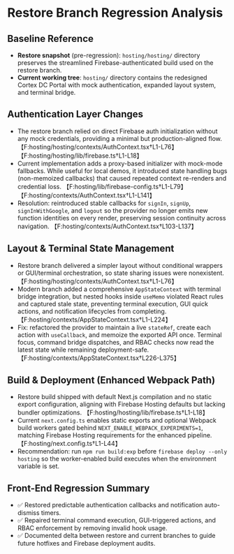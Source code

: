 # Restore Branch Regression Analysis

## Baseline Reference
- **Restore snapshot** (pre-regression): `hosting/hosting/` directory preserves the streamlined Firebase-authenticated build used on the restore branch.
- **Current working tree**: `hosting/` directory contains the redesigned Cortex DC Portal with mock authentication, expanded layout system, and terminal bridge.

## Authentication Layer Changes
- The restore branch relied on direct Firebase auth initialization without any mock credentials, providing a minimal but production-aligned flow. 【F:hosting/hosting/contexts/AuthContext.tsx†L1-L76】【F:hosting/hosting/lib/firebase.ts†L1-L18】
- Current implementation adds a proxy-based initializer with mock-mode fallbacks. While useful for local demos, it introduced state handling bugs (non-memoized callbacks) that caused repeated context re-renders and credential loss. 【F:hosting/lib/firebase-config.ts†L1-L79】【F:hosting/contexts/AuthContext.tsx†L1-L141】
- Resolution: reintroduced stable callbacks for `signIn`, `signUp`, `signInWithGoogle`, and `logout` so the provider no longer emits new function identities on every render, preserving session continuity across navigation. 【F:hosting/contexts/AuthContext.tsx†L103-L137】

## Layout & Terminal State Management
- Restore branch delivered a simpler layout without conditional wrappers or GUI/terminal orchestration, so state sharing issues were nonexistent. 【F:hosting/hosting/contexts/AuthContext.tsx†L1-L76】
- Modern branch added a comprehensive `AppStateContext` with terminal bridge integration, but nested hooks inside `useMemo` violated React rules and captured stale state, preventing terminal execution, GUI quick actions, and notification lifecycles from completing. 【F:hosting/contexts/AppStateContext.tsx†L1-L224】
- Fix: refactored the provider to maintain a live `stateRef`, create each action with `useCallback`, and memoize the exported API once. Terminal focus, command bridge dispatches, and RBAC checks now read the latest state while remaining deployment-safe. 【F:hosting/contexts/AppStateContext.tsx†L226-L375】

## Build & Deployment (Enhanced Webpack Path)
- Restore build shipped with default Next.js compilation and no static export configuration, aligning with Firebase Hosting defaults but lacking bundler optimizations. 【F:hosting/hosting/lib/firebase.ts†L1-L18】
- Current `next.config.ts` enables static exports and optional Webpack build workers gated behind `NEXT_ENABLE_WEBPACK_EXPERIMENTS=1`, matching Firebase Hosting requirements for the enhanced pipeline. 【F:hosting/next.config.ts†L1-L44】
- Recommendation: run `npm run build:exp` before `firebase deploy --only hosting` so the worker-enabled build executes when the environment variable is set.

## Front-End Regression Summary
- ✅ Restored predictable authentication callbacks and notification auto-dismiss timers.
- ✅ Repaired terminal command execution, GUI-triggered actions, and RBAC enforcement by removing invalid hook usage.
- ✅ Documented delta between restore and current branches to guide future hotfixes and Firebase deployment audits.

